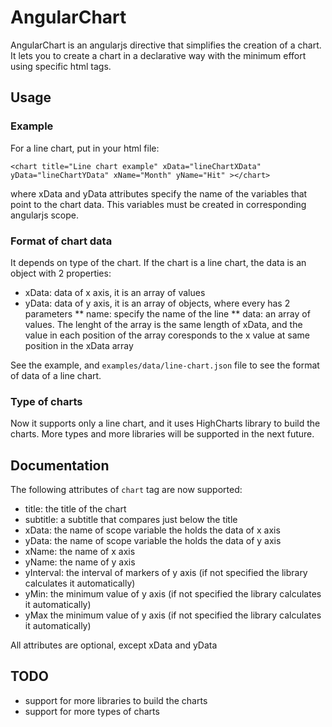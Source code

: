 # AngularChart

AngularChart is an angularjs directive that simplifies the creation of a chart. 
It lets you to create a chart in a declarative way with the minimum effort using specific html tags.

## Usage 

### Example
For a line chart, put in your html file:

`
<chart title="Line chart example" xData="lineChartXData" yData="lineChartYData" xName="Month" yName="Hit" ></chart>
`

where xData and yData attributes specify the name of the variables that point to the chart data. This variables must be created in corresponding angularjs scope.

### Format of chart data

It depends on type of the chart.
If the chart is a line chart, the data is an object with 2 properties:
* xData: data of x axis, it is an array of values
* yData: data of y axis, it is an array of objects, where every has 2 parameters
** name: specify the name of the line
** data: an array of values. The lenght of the array is the same length of xData, and the value in each position of the array coresponds to the x value at same position in the xData array

See the example, and `examples/data/line-chart.json` file to see the format of data of a line chart.

### Type of charts

Now it supports only a line chart, and it uses HighCharts library to build the charts. More types and more libraries will be supported in the next future.

## Documentation

The following attributes of `chart` tag are now supported:
* title: the title of the chart
* subtitle: a subtitle that compares just below the title
* xData: the name of scope variable the holds the data of x axis
* yData: the name of scope variable the holds the data of y axis
* xName: the name of x axis
* yName: the name of y axis
* yInterval: the interval of markers of y axis (if not specified the library calculates it automatically)
* yMin: the minimum value of y axis (if not specified the library calculates it automatically)
* yMax the minimum value of y axis (if not specified the library calculates it automatically)

All attributes are optional, except xData and yData

## TODO

* support for more libraries to build the charts
* support for more types of charts 


